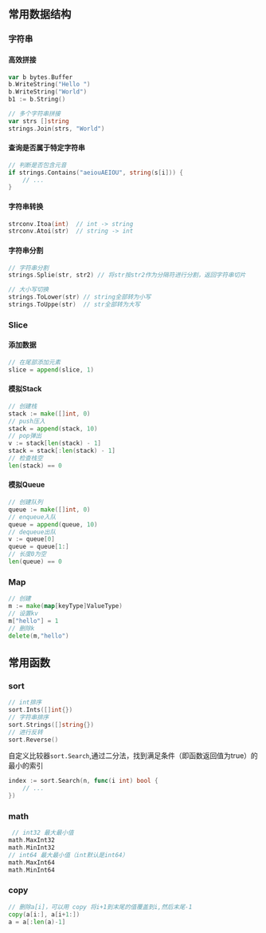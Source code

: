 ## 常用数据结构
### 字符串
#### 高效拼接
```go
var b bytes.Buffer
b.WriteString("Hello ")
b.WriteString("World")
b1 := b.String()

// 多个字符串拼接
var strs []string
strings.Join(strs, "World")
```
#### 查询是否属于特定字符串
```go
// 判断是否包含元音
if strings.Contains("aeiouAEIOU", string(s[i])) {
    // ...
}
```

#### 字符串转换
```go
strconv.Itoa(int)  // int -> string
strconv.Atoi(str)  // string -> int
```
#### 字符串分割
```go
// 字符串分割
strings.Splie(str, str2) // 将str按str2作为分隔符进行分割，返回字符串切片
```
```go
// 大小写切换
strings.ToLower(str) // string全部转为小写
strings.ToUppe(str)  // str全部转为大写
```

### Slice
#### 添加数据
```go
// 在尾部添加元素
slice = append(slice, 1)
```
#### 模拟Stack
```go
// 创建栈
stack := make([]int, 0)
// push压入
stack = append(stack, 10)
// pop弹出
v := stack[len(stack) - 1]
stack = stack[:len(stack) - 1]
// 检查栈空
len(stack) == 0
```

#### 模拟Queue
```go
// 创建队列
queue := make([]int, 0)
// enqueue入队
queue = append(queue, 10)
// dequeue出队
v := queue[0]
queue = queue[1:]
// 长度0为空
len(queue) == 0
```

### Map
```go
// 创建
m := make(map[keyType]ValueType)
// 设置kv
m["hello"] = 1
// 删除k
delete(m,"hello")
```
## 常用函数
### sort
```go
// int排序
sort.Ints([]int{})
// 字符串排序
sort.Strings([]string{})
// 进行反转
sort.Reverse()
```
自定义比较器`sort.Search`,通过二分法，找到满足条件（即函数返回值为true）的最小的索引
```go
index := sort.Search(n, func(i int) bool {
	// ...
})
```

### math
```go
 // int32 最大最小值
math.MaxInt32
math.MinInt32
// int64 最大最小值（int默认是int64）
math.MaxInt64
math.MinInt64
```
### copy
```go
// 删除a[i]，可以用 copy 将i+1到末尾的值覆盖到i,然后末尾-1
copy(a[i:], a[i+1:])
a = a[:len(a)-1]
```
